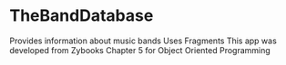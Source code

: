 # TheBandDatabase
Provides information about music bands
Uses Fragments
This app was developed from Zybooks Chapter 5 for Object Oriented Programming
